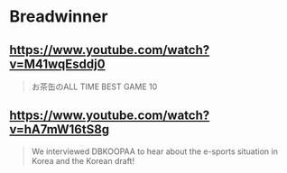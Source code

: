 # Breadwinner

## https://www.youtube.com/watch?v=M41wqEsddj0

> お茶缶のALL TIME BEST GAME 10

## https://www.youtube.com/watch?v=hA7mW16tS8g

> We interviewed DBKOOPAA to hear about the e-sports situation in Korea and the Korean draft! 

